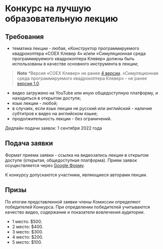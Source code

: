 # Конкурс на лучшую образовательную лекцию
## Требования
* тематика лекции - любая, «Конструктор программируемого квадрокоптера «COEX Клевер 4» и/или «Симуляционная среда программируемого квадрокоптера Клевер» должны быть использованы в качестве основного инструмента в лекции; 
> **Note** *Версия «COEX Клевер» не ранее [4 версии](https://clover.coex.tech/ru/assemble_4.html). «Симуляционная среда программируемого квадрокоптера Клевер» - не ранее [версии 1.0](https://github.com/CopterExpress/clover_vm/releases/tag/v1.0). 
* видео загружено на YouTube или иную общедоступную платформу, и находиться в открытом доступе;
* язык лекции - любой;
* в случаях, если язык лекции не русский или английский - наличие субтитров к видео на английском языке;
* продолжительность лекции  - без  ограничений.

Дедлайн подачи заявок: 1 сентября 2022 года

## Подача заявки
Формат приема заявки - ссылка на видеозапись лекции в открытом доступе (открытая, общедоступная платформа). Прием заявок осуществляется через [Google Форму](https://docs.google.com/forms/d/e/1FAIpQLScE2kN5dO2OYNSM8hOYzOa5Qvh2uDdd9Fjx8OnL1W93bfEBgw/viewform). 

К конкурсу допускаются участники, являющиеся авторами лекции.

## Призы
По итогам представленной заявки члены Комиссии определяют победителей Конкурса. При определении победителей учитываются качество видео, содержание и показатели вовлечения аудитории. 

- 1 место: $500.
- 2 место: $400.
- 3 место: $300.
- 4 место: $200. 
- 5 место: $100. 

